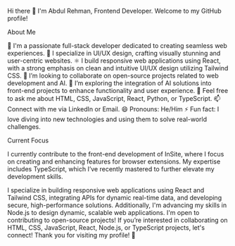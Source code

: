 Hi there 👋
I'm Abdul Rehman, Frontend Developer. Welcome to my GitHub profile!

About Me

🔭 I'm a passionate full-stack developer dedicated to creating seamless web experiences.
🎨 I specialize in UI/UX design, crafting visually stunning and user-centric websites.
⚛️ I build responsive web applications using React, with a strong emphasis on clean and intuitive UI/UX design utilizing Tailwind CSS.
👯 I’m looking to collaborate on open-source projects related to web development and AI.
🤔 I’m exploring the integration of AI solutions into front-end projects to enhance functionality and user experience.
💬 Feel free to ask me about HTML, CSS, JavaScript, React, Python, or TypeScript.
📫 Connect with me via LinkedIn or Email.
😄 Pronouns: He/Him
⚡ Fun fact: I love diving into new technologies and using them to solve real-world challenges.

Current Focus

I currently contribute to the front-end development of InSite, where I focus on creating and enhancing features for browser extensions. My expertise includes TypeScript, which I’ve recently mastered to further elevate my development skills.

I specialize in building responsive web applications using React and Tailwind CSS, integrating APIs for dynamic real-time data, and developing secure, high-performance solutions. Additionally, I'm advancing my skills in Node.js to design dynamic, scalable web applications.
I'm open to contributing to open-source projects! If you’re interested in collaborating on HTML, CSS, JavaScript, React, Node.js, or TypeScript projects, let's connect!
Thank you for visiting my profile! 🚀



